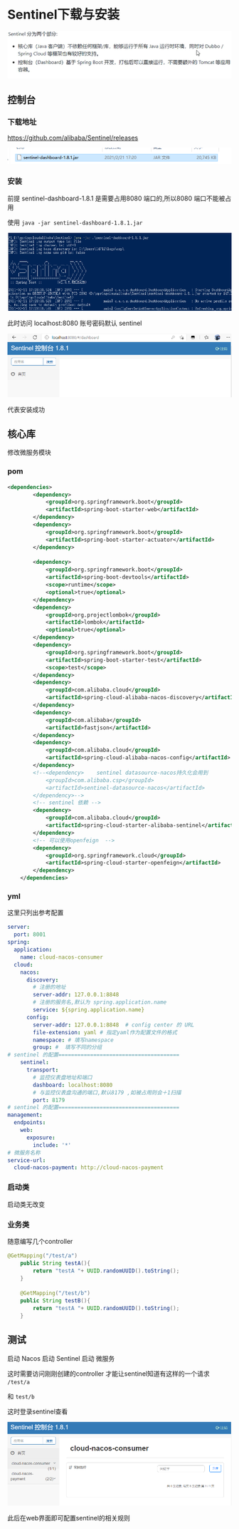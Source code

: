 # Sentinel下载与安装

![image-20210221172400713](https://raw.githubusercontent.com/1471246901/myblog/master/img/image-20210221172400713.png)

## 控制台

### 下载地址

 https://github.com/alibaba/Sentinel/releases  

![image-20210221172712488](https://raw.githubusercontent.com/1471246901/myblog/master/img/image-20210221172712488.png)

### 安装 

前提  sentinel-dashboard-1.8.1 是需要占用8080 端口的,所以8080 端口不能被占用

使用 `java -jar sentinel-dashboard-1.8.1.jar`

![image-20210221172852409](https://raw.githubusercontent.com/1471246901/myblog/master/img/image-20210221172852409.png)

此时访问 localhost:8080  账号密码默认 sentinel

![image-20210221173013178](https://raw.githubusercontent.com/1471246901/myblog/master/img/image-20210221173013178.png)

代表安装成功

## 核心库

修改微服务模块

### pom

```xml
<dependencies>
        <dependency>
            <groupId>org.springframework.boot</groupId>
            <artifactId>spring-boot-starter-web</artifactId>
        </dependency>
        <dependency>
            <groupId>org.springframework.boot</groupId>
            <artifactId>spring-boot-starter-actuator</artifactId>
        </dependency>

        <dependency>
            <groupId>org.springframework.boot</groupId>
            <artifactId>spring-boot-devtools</artifactId>
            <scope>runtime</scope>
            <optional>true</optional>
        </dependency>
        <dependency>
            <groupId>org.projectlombok</groupId>
            <artifactId>lombok</artifactId>
            <optional>true</optional>
        </dependency>
        <dependency>
            <groupId>org.springframework.boot</groupId>
            <artifactId>spring-boot-starter-test</artifactId>
            <scope>test</scope>
        </dependency>
        <dependency>
            <groupId>com.alibaba.cloud</groupId>
            <artifactId>spring-cloud-alibaba-nacos-discovery</artifactId>
        </dependency>
        <dependency>
            <groupId>com.alibaba</groupId>
            <artifactId>fastjson</artifactId>
        </dependency>
        <dependency>
            <groupId>com.alibaba.cloud</groupId>
            <artifactId>spring-cloud-alibaba-nacos-config</artifactId>
        </dependency>
        <!--<dependency>    sentinel datasource-nacos持久化会用到
            <groupId>com.alibaba.csp</groupId>
            <artifactId>sentinel-datasource-nacos</artifactId>
        </dependency>-->
        <!-- sentinel 依赖 -->
        <dependency>
            <groupId>com.alibaba.cloud</groupId>
            <artifactId>spring-cloud-starter-alibaba-sentinel</artifactId>
        </dependency>
        <!-- 可以使用openfeign  -->
        <dependency>
            <groupId>org.springframework.cloud</groupId>
            <artifactId>spring-cloud-starter-openfeign</artifactId>
        </dependency>
    </dependencies>
```

### yml

这里只列出参考配置

```yml
server:
  port: 8001
spring:
  application:
    name: cloud-nacos-consumer
  cloud:
    nacos:
      discovery:
        # 注册的地址
        server-addr: 127.0.0.1:8848
        # 注册的服务名,默认为 spring.application.name
        service: ${spring.application.name}
      config:
        server-addr: 127.0.0.1:8848  # config center 的 URL
        file-extension: yaml # 指定yaml作为配置文件的格式
        namespace: # 填写namespace
        group: #  填写不同的分组
# sentinel 的配置======================================
    sentinel:
      transport:
        # 监控仪表盘地址和端口
        dashboard: localhost:8080
        # 与监控仪表盘沟通的端口,默认8179 ,如被占用则会＋1扫描
        port: 8179
# sentinel 的配置======================================
management:
  endpoints:
    web:
      exposure:
        include: '*'
# 微服务名称
service-url:
  cloud-nacos-payment: http://cloud-nacos-payment

```

### 启动类

启动类无改变

### 业务类

随意编写几个controller

```java
@GetMapping("/test/a")
    public String testA(){
        return "testA "+ UUID.randomUUID().toString();
    }

    @GetMapping("/test/b")
    public String testB(){
        return "testA "+ UUID.randomUUID().toString();
    }
```

## 测试

启动 Nacos  启动 Sentinel 启动 微服务

这时需要访问刚刚创建的controller 才能让sentinel知道有这样的一个请求 `/test/a`

和 `test/b`

这时登录sentinel查看

![image-20210221180004400](https://raw.githubusercontent.com/1471246901/myblog/master/img/image-20210221180004400.png)

此后在web界面即可配置sentinel的相关规则

